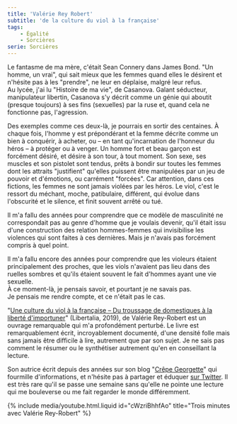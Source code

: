 ```yaml
---
title: 'Valérie Rey Robert'
subtitle: 'de la culture du viol à la française'
tags:
    - Égalité
    - Sorcières
serie: Sorcières
---
```


Le fantasme de ma mère, c'était Sean Connery dans James Bond. "Un homme, un
vrai", qui sait mieux que les femmes quand elles le désirent et n'hésite pas à
les "prendre", ne leur en déplaise, malgré leur refus.  
Au lycée, j'ai lu "Histoire de ma vie", de Casanova. Galant séducteur,
manipulateur libertin, Casanova s'y décrit comme un génie qui aboutit (presque
toujours) à ses fins (sexuelles) par la ruse et, quand cela ne fonctionne pas,
l'agression.

Des exemples comme ces deux-là, je pourrais en sortir des centaines. À chaque
fois, l'homme y est prépondérant et la femme décrite comme un bien à conquérir,
à acheter, ou – en tant qu'incarnation de l'honneur du héros – à protéger ou à
venger. Un homme fort et beau garçon est forcément désiré, et désire à son tour,
à tout moment. Son sexe, ses muscles et son pistolet sont tendus, prêts à bondir
sur toutes les femmes dont les attraits "justifient" qu'elles puissent être
manipulées par un jeu de pouvoir et d'émotions, ou carrément "forcées". Car
attention, dans ces fictions, les femmes ne sont jamais violées par les héros.
Le viol, c'est le ressort du méchant, moche, patibulaire, différent, qui évolue
dans l'obscurité et le silence, et finit souvent arrêté ou tué.

Il m'a fallu des années pour comprendre que ce modèle de masculinité ne
correspondait pas au genre d'homme que je voulais devenir, qu'il était issu
d'une construction des relation hommes-femmes qui invisibilise les violences qui
sont faites à ces dernières. Mais je n'avais pas forcément compris à quel point.

Il m'a fallu encore des années pour comprendre que les violeurs étaient
principalement des proches, que les viols n'avaient pas lieu dans des ruelles
sombres et qu'ils étaient souvent le fait d'hommes ayant une vie sexuelle.  
À ce moment-là, je pensais savoir, et pourtant je ne savais pas.  
Je pensais me rendre compte, et ce n'était pas le cas.

"[Une culture du viol à la française – Du troussage de domestiques à la liberté d'importuner](http://editionslibertalia.com/catalogue/hors-collection/une-culture-du-viol-a-la-francaise)"
(Libertalia, 2019), de Valérie Rey-Robert est un ouvrage remarquable qui m'a
profondément perturbé. Le livre est remarquablement écrit, incroyablement
documenté, d'une densité folle mais sans jamais être difficile à lire, autrement
que par son sujet. Je ne sais pas comment le résumer ou le synthétiser autrement
qu'en en conseillant la lecture.

Son autrice écrit depuis des années sur son blog
"[Crêpe Georgette](http://www.crepegeorgette.com/)" qui fourmille
d'informations, et n'hésite pas à partager et éduquer
[sur Twitter](https://twitter.com/valerieCG). Il est très rare qu'il se passe
une semaine sans qu'elle ne pointe une lecture qui me bouleverse ou me fait
regarder le monde différemment.

{% include media/youtube.html.liquid id="cWzriBhhfAo" title="Trois minutes avec Valérie Rey-Robert" %}
